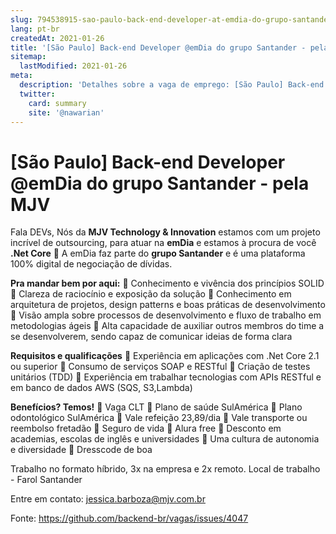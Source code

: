 ```yaml
---
slug: 794538915-sao-paulo-back-end-developer-at-emdia-do-grupo-santander-pela-mjv
lang: pt-br
createdAt: 2021-01-26
title: '[São Paulo] Back-end Developer @emDia do grupo Santander - pela MJV - Vaga de Emprego'
sitemap:
  lastModified: 2021-01-26
meta:
  description: 'Detalhes sobre a vaga de emprego: [São Paulo] Back-end Developer @emDia do grupo Santander - pela MJV'
  twitter:
    card: summary
    site: '@nawarian'
---
```


# [São Paulo] Back-end Developer @emDia do grupo Santander - pela MJV

Fala DEVs,
Nós da **MJV Technology & Innovation** estamos com um projeto incrível de outsourcing, para atuar na **emDia** e estamos à procura de você **.Net Core** 💜
A emDia faz parte do **grupo Santander** e é uma plataforma 100% digital de negociação de dívidas.

**Pra mandar bem por aqui:**
🔹 Conhecimento e vivência dos princípios SOLID
🔹 Clareza de raciocínio e exposição da solução
🔹 Conhecimento em arquitetura de projetos, design patterns e boas práticas de desenvolvimento
🔹 Visão ampla sobre processos de desenvolvimento e fluxo de trabalho em metodologias ágeis
🔹 Alta capacidade de auxiliar outros membros do time a se desenvolverem, sendo capaz de comunicar ideias de forma clara

**Requisitos e qualificações**
🔹 Experiência em aplicações com .Net Core 2.1 ou superior
🔹 Consumo de serviços SOAP e RESTful
🔹 Criação de testes unitários (TDD)
🔹 Experiência em trabalhar tecnologias com APIs RESTful e em banco de dados AWS (SQS, S3,Lambda)

**Benefícios? Temos!**
🔹 Vaga CLT
🔹 Plano de saúde SulAmérica
🔹 Plano odontológico SulAmérica
🔹 Vale refeição 23,89/dia
🔹 Vale transporte ou reembolso fretadão
🔹 Seguro de vida
🔹 Alura free
🔹 Desconto em academias, escolas de inglês e universidades
🔹 Uma cultura de autonomia e diversidade
🔹 Dresscode de boa

Trabalho no formato híbrido, 3x na empresa e 2x remoto.
Local de trabalho - Farol Santander

Entre em contato: jessica.barboza@mjv.com.br

Fonte: https://github.com/backend-br/vagas/issues/4047